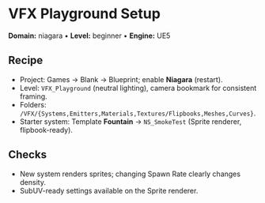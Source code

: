 # VFX Playground Setup
**Domain:** niagara • **Level:** beginner • **Engine:** UE5

## Recipe
- Project: Games → Blank → Blueprint; enable **Niagara** (restart).
- Level: `VFX_Playground` (neutral lighting), camera bookmark for consistent framing.
- Folders: `/VFX/{Systems,Emitters,Materials,Textures/Flipbooks,Meshes,Curves}`.
- Starter system: Template **Fountain** → `NS_SmokeTest` (Sprite renderer, flipbook-ready).

## Checks
- New system renders sprites; changing Spawn Rate clearly changes density.
- SubUV-ready settings available on the Sprite renderer.
